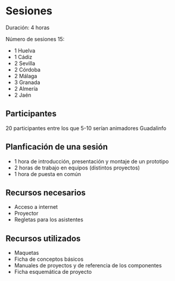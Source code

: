 # Sesiones

Duración: 4 horas

Número de sesiones 15:
  * 1 Huelva
  * 1 Cádiz
  * 2 Sevilla
  * 2 Córdoba
  * 2 Málaga
  * 3 Granada
  * 2 Almería
  * 2 Jaén

## Participantes

20 participantes entre los que  5-10 serían animadores Guadalinfo

## Planficación de una sesión

* 1 hora de introducción, presentación y montaje de un prototipo
* 2 horas de trabajo en equipos (distintos proyectos)
* 1 hora de puesta en común

## Recursos necesarios
* Acceso a internet
* Proyector
* Regletas para los asistentes

## Recursos utilizados
* Maquetas
* Ficha de conceptos básicos
* Manuales de proyectos y de referencia de los componentes
* Ficha esquemática de proyecto
